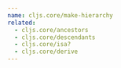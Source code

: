 ```yaml
---
name: cljs.core/make-hierarchy
related:
  - cljs.core/ancestors
  - cljs.core/descendants
  - cljs.core/isa?
  - cljs.core/derive
---
```


